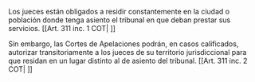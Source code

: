 Los jueces están obligados a residir constantemente en la ciudad o población donde tenga asiento el tribunal en que deban prestar sus servicios. [[Art. 311 inc. 1 COT| ]]

Sin embargo, las Cortes de Apelaciones podrán, en casos calificados, autorizar transitoriamente a los jueces de su territorio jurisdiccional para que residan en un lugar distinto al de asiento del tribunal. [[Art. 311 inc. 2 COT| ]]